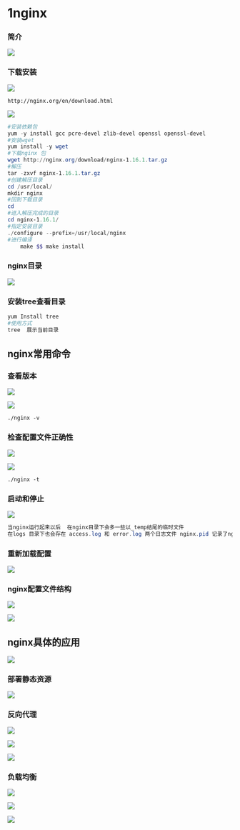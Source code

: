 # 1nginx

### 简介

![](img/Snipaste_2023-04-06_11-10-25.png)

### 下载安装

![](img/Snipaste_2023-04-06_11-12-08.png)

```
http://nginx.org/en/download.html
```

![](img/Snipaste_2023-04-06_11-12-51.png)

```powershell
#安装依赖包
yum -y install gcc pcre-devel zlib-devel openssl openssl-devel
#安装wget
yum install -y wget
#下载nginx 包
wget http://nginx.org/download/nginx-1.16.1.tar.gz
#解压
tar -zxvf nginx-1.16.1.tar.gz
#创建解压目录
cd /usr/local/
mkdir nginx
#回到下载目录
cd 
#进入解压完成的目录
cd nginx-1.16.1/
#指定安装目录
./configure --prefix=/usr/local/nginx
#进行编译
    make $$ make install 
```



### nginx目录

![](img/Snipaste_2023-04-06_13-39-28.png)



### 安装tree查看目录

```powershell
yum Install tree
#使用方式
tree  展示当前目录
```





## nginx常用命令

### 查看版本

![](img/Snipaste_2023-04-06_13-46-23.png)

![](img/Snipaste_2023-04-06_13-46-57.png)

```
./nginx -v
```



### 检查配置文件正确性

![](img/Snipaste_2023-04-06_13-47-35.png)

![](img/Snipaste_2023-04-06_13-47-56.png)

```
./nginx -t
```





### 启动和停止

![](img/Snipaste_2023-04-06_13-49-15.png)





```powershell
当nginx运行起来以后  在nginx目录下会多一些以_temp结尾的临时文件
在logs 目录下也会存在 access.log 和 error.log 两个日志文件 nginx.pid 记录了nginx进程
```





### 重新加载配置

![](img/Snipaste_2023-04-06_14-00-26.png)







### nginx配置文件结构

![](img/Snipaste_2023-04-06_14-14-14.png)



![](img/Snipaste_2023-04-06_14-15-04.png)





## nginx具体的应用

![](img/Snipaste_2023-04-06_14-31-46.png)

### 部署静态资源

![](img/Snipaste_2023-04-06_14-32-17.png)



### 反向代理

![](img/Snipaste_2023-04-06_14-48-59.png)

![](img/Snipaste_2023-04-06_14-51-25.png)

![](img/Snipaste_2023-04-06_14-55-09.png)

### 负载均衡

![](img/Snipaste_2023-04-06_15-05-56.png)

![](img/Snipaste_2023-04-06_15-32-35.png)

![](img/Snipaste_2023-04-06_15-38-12.png)
